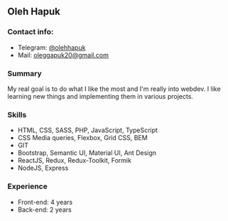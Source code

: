 ## Oleh Hapuk
### Contact info:
* Telegram: [@olehhapuk](https://t.me/olehhapuk)
* Mail: [oleggapuk20@gmail.com](mailto:oleggapuk20@gmail.com)
### Summary
My real goal is to do what I like the most and I'm really into webdev. I like learning new things and implementing them in various projects.
### Skills
* HTML, CSS, SASS, PHP, JavaScript, TypeScript
* CSS Media queries, Flexbox, Grid CSS, BEM
* GIT
* Bootstrap, Semantic UI, Material UI, Ant Design
* ReactJS, Redux, Redux-Toolkit, Formik
* NodeJS, Express
### Experience
* Front-end: 4 years
* Back-end: 2 years
